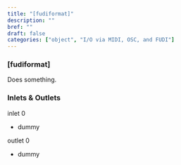 ```yaml
---
title: "[fudiformat]"
description: ""
bref: ""
draft: false
categories: ["object", "I/O via MIDI, OSC, and FUDI"]
---
```


### [fudiformat]

Does something.

### Inlets & Outlets

inlet 0

 - dummy

outlet 0

 - dummy
 
